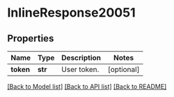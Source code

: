 # InlineResponse20051

## Properties
Name | Type | Description | Notes
------------ | ------------- | ------------- | -------------
**token** | **str** | User token. | [optional] 

[[Back to Model list]](../README.md#documentation-for-models) [[Back to API list]](../README.md#documentation-for-api-endpoints) [[Back to README]](../README.md)

